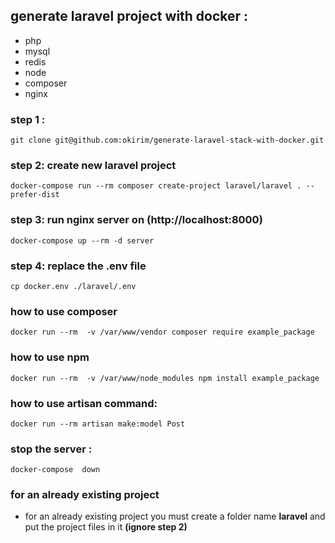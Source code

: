 ## generate laravel project with docker :

- php
- mysql
- redis
- node
- composer
- nginx

### step 1 :
```
git clone git@github.com:okirim/generate-laravel-stack-with-docker.git
```

### step 2: create new laravel project
```
docker-compose run --rm composer create-project laravel/laravel . --prefer-dist
```

### step 3:  run nginx server on (http://localhost:8000)
```
docker-compose up --rm -d server
```

### step 4:  replace the .env file
```
cp docker.env ./laravel/.env
```

### how to use composer 
```
docker run --rm  -v /var/www/vendor composer require example_package
```
### how to use npm
```
docker run --rm  -v /var/www/node_modules npm install example_package
```
### how to use artisan command:
```
docker run --rm artisan make:model Post
```

### stop the server :
```
docker-compose  down
```
### for an already existing project
- for an already existing project you must create a folder name **laravel** and put the project files in it  **(ignore step 2)**